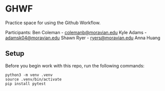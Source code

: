 
# GHWF

Practice space for using the Github Workflow.

Participants:
Ben Coleman - colemanb@moravian.edu
Kyle Adams - adamsk04@moravian.edu
Shawn Ryer - ryers@moravian.edu
Anna Huang 
## Setup

Before you begin work with this repo, run the following commands:

```
python3 -m venv .venv
source .venv/bin/activate
pip install pytest
```
